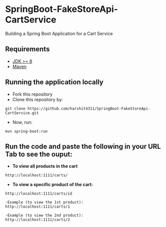# SpringBoot-FakeStoreApi-CartService
Building a Spring Boot Application for a Cart Service

## Requirements
- [JDK >= 8](https://www.oracle.com/java/technologies/javase/jdk21-archive-downloads.html)
- [Maven](https://maven.apache.org)

## Running the application locally
- Fork this repository
- Clone this repository by:
```shell
git clone https://github.com/harshit4311/SpringBoot-FakeStoreApi-CartService.git
```
- Now, run:
```shell
mvn spring-boot:run
```
## Run the code and paste the following in your URL Tab to see the ouput:

- **To view all products in the cart**
```shell
http://localhost:1111/carts/
```


- **To view a specific product of the cart:**
```shell
http://localhost:1111/carts/id

-Example (to view the 1st product):
http://localhost:1111/carts/1

-Example (to view the 2nd product):
http://localhost:1111/carts/2
```
